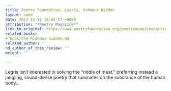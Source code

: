 ```yaml
---
title: Poetry Foundation, Legris, Hideous Hidden
layout: none
date: 2017-12-11 16:04:57 +0000
attribution: "*Poetry Magazine*"
link_to_original: https://www.poetryfoundation.org/poetrymagazine/articles/144803/lengthening-the-short-street
related_books:
- book/the-hideous-hidden.md
related_author: ''
nd_author_of_this_review: ''
weight: ''

---
```

Legris isn’t interested in solving the “riddle of meat,” preferring instead a jangling, sound-dense poetry that ruminates on the substance of the human body...